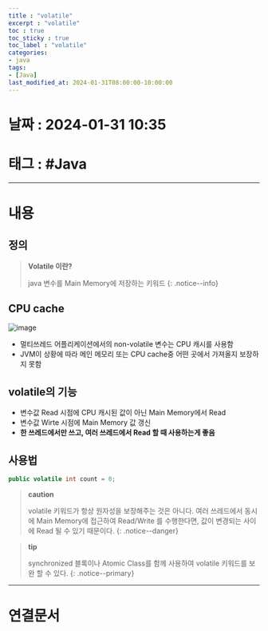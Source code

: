 ```yaml
---
title : "volatile"
excerpt : "volatile"
toc : true
toc_sticky : true
toc_label : "volatile"
categories:
- java
tags:
- [Java]
last_modified_at: 2024-01-31T08:00:00-10:00:00
---
```


# 날짜 : 2024-01-31 10:35

# 태그 :  #Java
---

# 내용

## 정의
> **Volatile 이란?**
>
> java 변수를 Main Memory에 저장하는 키워드
{: .notice--info}

## CPU cache
  
![image](../../assets/images/CPUCache.png)
- 멀티쓰레드 어플리케이션에서의 non-volatile 변수는 CPU 캐시를 사용함
- JVM이 상황에 따라 메인 메모리 또는 CPU cache중 어떤 곳에서 가져올지 보장하지 못함

## volatile의 기능
- 변수값 Read 시점에 CPU 캐시된 값이 아닌 Main Memory에서 Read
- 변수값 Wirte 시점에 Main Memory 값 갱신
- **한 쓰레드에서만 쓰고, 여러 쓰레드에서 Read 할 때 사용하는게 좋음**

## 사용법

```java
public volatile int count = 0;
```

> **caution**
>
> volatile 키워드가 항상 원자성을 보장해주는 것은 아니다.  여러 쓰레드에서 동시에 Main Memory에 접근하여 Read/Write 를 수행한다면, 값이 변경되는 사이에 Read 될 수 있기 때문이다.
{: .notice--danger}

> **tip**
>
> synchronized 블록이나 Atomic Class를 함께 사용하여 volatile 키워드를 보완 할 수 있다.
{: .notice--primary}

---

# 연결문서
